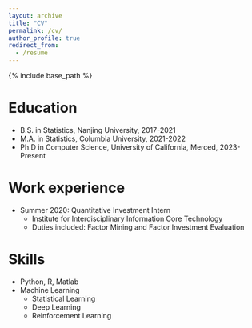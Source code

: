 ```yaml
---
layout: archive
title: "CV"
permalink: /cv/
author_profile: true
redirect_from:
  - /resume
---
```


{% include base_path %}

Education
======
* B.S. in Statistics, Nanjing University, 2017-2021
* M.A. in Statistics, Columbia University, 2021-2022
* Ph.D in Computer Science, University of California, Merced, 2023-Present

Work experience
======
* Summer 2020: Quantitative Investment Intern
  * Institute for Interdisciplinary Information Core Technology
  * Duties included: Factor Mining and Factor Investment Evaluation

Skills
======
* Python, R, Matlab
* Machine Learning
  * Statistical Learning 
  * Deep Learning
  * Reinforcement Learning


